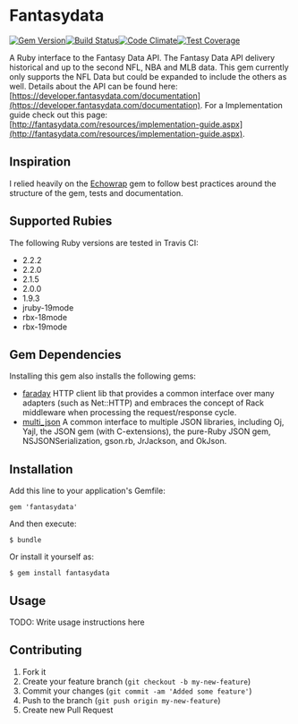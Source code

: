 # Fantasydata

[![Gem Version](https://badge.fury.io/rb/fantasydata.svg)](http://badge.fury.io/rb/fantasydata)[![Build Status](https://travis-ci.org/Drosty/fantasydata.svg?branch=master)](https://travis-ci.org/Drosty/fantasydata)[![Code Climate](https://codeclimate.com/github/Drosty/fantasydata/badges/gpa.svg)](https://codeclimate.com/github/Drosty/fantasydata)[![Test Coverage](https://codeclimate.com/github/Drosty/fantasydata/badges/coverage.svg)](https://codeclimate.com/github/Drosty/fantasydata/coverage)


A Ruby interface to the Fantasy Data API.  The Fantasy Data API delivery historical and up to the second NFL, NBA and MLB data.  This gem currently only supports the NFL Data but could be expanded to include the others as well.  Details about the API can be found here: [https://developer.fantasydata.com/documentation](https://developer.fantasydata.com/documentation).  For a Implementation guide check out this page: [http://fantasydata.com/resources/implementation-guide.aspx](http://fantasydata.com/resources/implementation-guide.aspx).

## Inspiration
I relied heavily on the [Echowrap](https://github.com/timcase/echowrap) gem to follow best practices around the structure of the gem, tests and documentation.

## Supported Rubies

The following Ruby versions are tested in Travis CI:
  - 2.2.2
  - 2.2.0
  - 2.1.5
  - 2.0.0
  - 1.9.3
  - jruby-19mode
  - rbx-18mode
  - rbx-19mode

## Gem Dependencies

Installing this gem also installs the following gems:

 - [faraday](https://github.com/lostisland/faraday) HTTP client lib that provides a common interface over many adapters (such as Net::HTTP) and embraces the concept of Rack middleware when processing the request/response cycle.
 - [multi_json](https://github.com/intridea/multi_json) A common interface to multiple JSON libraries, including Oj, Yajl, the JSON gem (with C-extensions), the pure-Ruby JSON gem, NSJSONSerialization, gson.rb, JrJackson, and OkJson.

## Installation

Add this line to your application's Gemfile:

    gem 'fantasydata'

And then execute:

    $ bundle

Or install it yourself as:

    $ gem install fantasydata

## Usage

TODO: Write usage instructions here

## Contributing

1. Fork it
2. Create your feature branch (`git checkout -b my-new-feature`)
3. Commit your changes (`git commit -am 'Added some feature'`)
4. Push to the branch (`git push origin my-new-feature`)
5. Create new Pull Request

